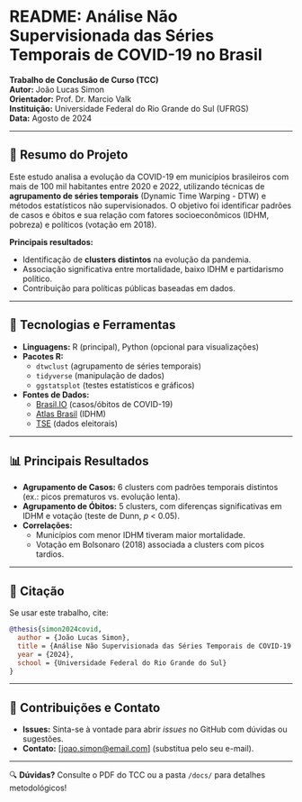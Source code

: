 # README: Análise Não Supervisionada das Séries Temporais de COVID-19 no Brasil  

**Trabalho de Conclusão de Curso (TCC)**  
**Autor:** João Lucas Simon  
**Orientador:** Prof. Dr. Marcio Valk  
**Instituição:** Universidade Federal do Rio Grande do Sul (UFRGS)  
**Data:** Agosto de 2024  

---

## 📌 **Resumo do Projeto**  
Este estudo analisa a evolução da COVID-19 em municípios brasileiros com mais de 100 mil habitantes entre 2020 e 2022, utilizando técnicas de **agrupamento de séries temporais** (Dynamic Time Warping - DTW) e métodos estatísticos não supervisionados. O objetivo foi identificar padrões de casos e óbitos e sua relação com fatores socioeconômicos (IDHM, pobreza) e políticos (votação em 2018).  

**Principais resultados:**  
- Identificação de **clusters distintos** na evolução da pandemia.  
- Associação significativa entre mortalidade, baixo IDHM e partidarismo político.  
- Contribuição para políticas públicas baseadas em dados.  

---

## 🔧 **Tecnologias e Ferramentas**  
- **Linguagens:** R (principal), Python (opcional para visualizações)  
- **Pacotes R:**  
  - `dtwclust` (agrupamento de séries temporais)  
  - `tidyverse` (manipulação de dados)  
  - `ggstatsplot` (testes estatísticos e gráficos)  
- **Fontes de Dados:**  
  - [Brasil.IO](https://brasil.io/) (casos/óbitos de COVID-19)  
  - [Atlas Brasil](https://www.atlasbrasil.org.br/) (IDHM)  
  - [TSE](https://www.tse.jus.br/) (dados eleitorais)  

---

## 📊 **Principais Resultados**  
- **Agrupamento de Casos:** 6 clusters com padrões temporais distintos (ex.: picos prematuros vs. evolução lenta).  
- **Agrupamento de Óbitos:** 5 clusters, com diferenças significativas em IDHM e votação (teste de Dunn, *p* < 0.05).  
- **Correlações:**  
  - Municípios com menor IDHM tiveram maior mortalidade.  
  - Votação em Bolsonaro (2018) associada a clusters com picos tardios.  

---

## 📜 **Citação**  
Se usar este trabalho, cite:  
```bibtex
@thesis{simon2024covid,
  author = {João Lucas Simon},
  title = {Análise Não Supervisionada das Séries Temporais de COVID-19 nos Municípios Brasileiros},
  year = {2024},
  school = {Universidade Federal do Rio Grande do Sul}
}
```

---

## 🤝 **Contribuições e Contato**  
- **Issues:** Sinta-se à vontade para abrir *issues* no GitHub com dúvidas ou sugestões.  
- **Contato:** [joao.simon@email.com] (substitua pelo seu e-mail).  

--- 
 

🔍 **Dúvidas?** Consulte o PDF do TCC ou a pasta `/docs/` para detalhes metodológicos!
